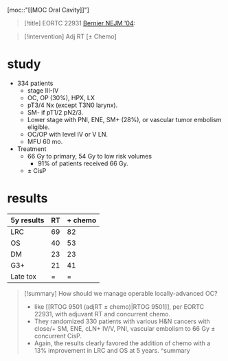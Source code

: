 [moc::"[[MOC Oral Cavity]]"]
>[!title]
> EORTC 22931 [Bernier NEJM '04](http://www.nejm.org/doi/full/10.1056/NEJMoa032641):  

>[!intervention] 
> Adj RT [± Chemo]  

# study
- 334 patients
	- stage III-IV
	- OC, OP (30%), HPX, LX
	- pT3/4 Nx (except T3N0 larynx). 
	- SM- if pT1/2 pN2/3. 
	- Lower stage with PNI, ENE, SM+ (28%), or vascular tumor embolism eligible. 
	- OC/OP with level IV or V LN.
	- MFU 60 mo.
- Treatment
	- 66 Gy to primary, 54 Gy to low risk volumes
		- 91% of patients received 66 Gy. 
	- ± CisP 

# results
| 5y results | RT  | + chemo |
| ---------- | --- | ------- |
| LRC        | 69  | 82      |
| OS         | 40  | 53      |
| DM         | 23  | 23      |
| G3+        | 21  | 41      |
| Late tox   | =   | =       |

>[!summary] 
> How should we manage operable locally-advanced OC?
> - like [[RTOG 9501 (adjRT ± chemo)|RTOG 9501]], per EORTC 22931, with adjuvant RT and concurrent chemo. 
> - They randomized 330 patients with various H&N cancers with close/+ SM, ENE, cLN+ IV/V, PNI, vascular embolism to 66 Gy ± concurrent CisP. 
> - Again, the results clearly favored the addition of chemo with a 13% improvement in LRC and OS at 5 years. 
>^summary

